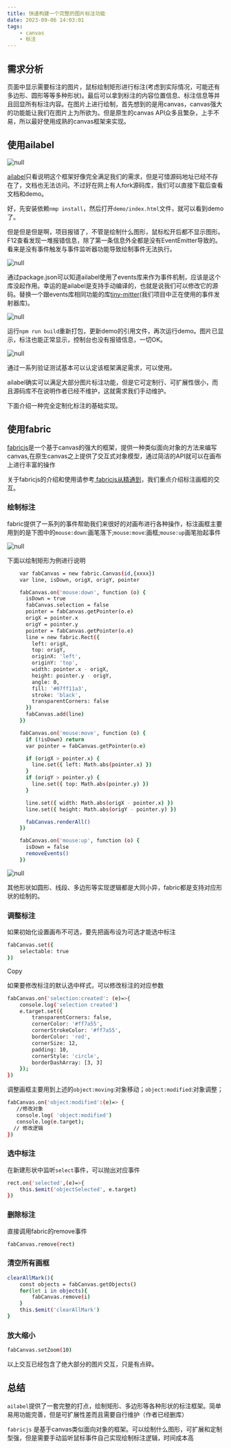 ```yaml
---
title: 快速构建一个完整的图片标注功能
date: 2023-09-06 14:03:01
tags:
    - canvas
    - 标注
---
```



## 需求分析

页面中显示需要标注的图片，鼠标绘制矩形进行标注(考虑到实际情况，可能还有多边形、圆形等等多种形状)。最后可以拿到标注的内容位置信息、标注信息等并且回显所有标注内容。在图片上进行绘制，首先想到的是用canvas，canvas强大的功能能让我们在图片上为所欲为。但是原生的canvas API众多且繁杂，上手不易，所以最好使用成熟的canvas框架来实现。

## 使用ailabel

![null](https://s2.loli.net/2024/01/08/xnuH7rYwkTWBm1X.png)

[ailabel](https://www.npmjs.com/package/ailabel?activeTab=readme)只看说明这个框架好像完全满足我们的需求，但是可惜源码地址已经不存在了，文档也无法访问。不过好在网上有人fork源码库，我们可以直接下载后查看文档和demo。

好，先安装依赖`nmp install`，然后打开`demo/index.html`文件，就可以看到demo了。

但是但是但是啊，项目报错了，不管是绘制什么图形，鼠标松开后都不显示图形。F12查看发现一堆报错信息，除了第一条信息外全都是没有EventEmitter导致的。看来是没有事件触发与事件监听器功能导致绘制事件无法执行。

![null](https://s2.loli.net/2024/01/08/8cTdNhFZAQgRMJp.png)

通过package.json可以知道ailabel使用了events库来作为事件机制，应该是这个库没起作用。幸运的是ailabel是支持手动编译的，也就是说我们可以修改它的源码。替换一个跟events库相同功能的库[tiny-mitter](https://www.npmjs.com/package/tiny-emitter)(我们项目中正在使用的事件发射器库)。

![null](https://s2.loli.net/2024/01/08/rS5AXoaDEdgNtOM.png)

运行`npm run build`重新打包，更新demo的引用文件，再次运行demo。图片已显示，标注也能正常显示，控制台也没有报错信息，一切OK。

![null](https://s2.loli.net/2024/01/08/GrdWYi3wuqcpZbX.png)

通过一系列验证测试基本可以认定该框架满足需求，可以使用。

ailabel确实可以满足大部分图片标注功能，但是它可定制行、可扩展性很小，而且源码库不在说明作者已经不维护，这就需求我们手动维护。

下面介绍一种完全定制化标注的基础实现。

## 使用fabric

[fabricjs](http://fabricjs.com/)是一个基于canvas的强大的框架，提供一种类似面向对象的方法来编写canvas,在原生canvas之上提供了交互式对象模型，通过简洁的API就可以在画布上进行丰富的操作

关于fabricjs的介绍和使用请参考[ fabricjs从精通到](https://juejin.cn/post/7026941253845516324)，我们重点介绍标注画框的交互。

### 绘制标注

fabric提供了一系列的事件帮助我们来很好的对画布进行各种操作，标注画框主要用到的是下图中的`mouse:down`:画笔落下;`mouse:move`:画框;`mouse:up`画笔抬起事件

![null](https://s2.loli.net/2024/01/08/zu9iYLjKpnFwQ5h.png)

下面以绘制矩形为例进行说明

```bash
    var fabCanvas = new fabric.Canvas(id,{xxxx})
    var line, isDown, origX, origY, pointer

    fabCanvas.on('mouse:down', function (o) {
      isDown = true
      fabCanvas.selection = false
      pointer = fabCanvas.getPointer(o.e)
      origX = pointer.x
      origY = pointer.y
      pointer = fabCanvas.getPointer(o.e)
      line = new fabric.Rect({
        left: origX,
        top: origY,
        originX: 'left',
        originY: 'top',
        width: pointer.x - origX,
        height: pointer.y - origY,
        angle: 0,
        fill: '#07ff11a3',
        stroke: 'black',
        transparentCorners: false
      })
      fabCanvas.add(line)
    })

    fabCanvas.on('mouse:move', function (o) {
      if (!isDown) return
      var pointer = fabCanvas.getPointer(o.e)

      if (origX > pointer.x) {
        line.set({ left: Math.abs(pointer.x) })
      }
      if (origY > pointer.y) {
        line.set({ top: Math.abs(pointer.y) })
      }

      line.set({ width: Math.abs(origX - pointer.x) })
      line.set({ height: Math.abs(origY - pointer.y) })

      fabCanvas.renderAll()
    })

    fabCanvas.on('mouse:up', function (o) {
      isDown = false
      removeEvents()
    })
```

![null](https://s2.loli.net/2024/01/08/MLJksG7IeQHgCDK.png)

其他形状如圆形、线段、多边形等实现逻辑都是大同小异，fabric都是支持对应形状的绘制的。

### 调整标注

如果初始化设置画布不可选，要先把画布设为可选才能选中标注

```bash
fabCanvas.set({
    selectable: true
})
```

Copy

如果要修改标注的默认选中样式，可以修改标注的对应参数

```bash
fabCanvas.on('selection:created': (e)=>{
    console.log('selection created')
    e.target.set({
        transparentCorners: false,
        cornerColor: '#ff7a55',
        cornerStrokeColor: '#ff7a55',
        borderColor: 'red',
        cornerSize: 12,
        padding: 10,
        cornerStyle: 'circle',
        borderDashArray: [3, 3]
    });
})
```

调整画框主要用到上述的`object:moving`:对象移动；`object:modified`:对象调整；

```bash
fabCanvas.on('object:modified':(e)=> {
   //修改对象
   console.log( 'object:modified')
   console.log(e.target);
  // 修改逻辑
})
```

### 选中标注

在新建形状中监听`select`事件，可以抛出对应事件

```bash
rect.on('selected',(e)=>{
    this.$emit('objectSelected', e.target)
})
```

### 删除标注

直接调用fabric的remove事件

```bash
fabCanvas.remove(rect)
```

### 清空所有画框

```bash
clearAllMark(){
    const objects = fabCanvas.getObjects()
    for(let i in objects){
        fabCanvas.remove(i)
    }
    this.$emit('clearAllMark')
}
```

### 放大缩小

```bash
fabCanvas.setZoom(10)
```

以上交互已经包含了绝大部分的图片交互，只是有点碎。

## 总结

`ailabel`提供了一套完整的打点，绘制矩形、多边形等各种形状的标注框架。简单易用功能完善，但是可扩展性差而且需要自行维护（作者已经删库）

`fabricjs` 是基于canvas类似面向对象的框架。可以绘制什么图形，可扩展和定制型强，但是需要手动监听鼠标事件自己实现绘制标注逻辑，时间成本高
